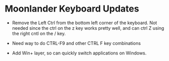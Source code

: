 # Moonlander Keyboard Updates

- Remove the Left Ctrl from the bottom left corner of the keyboard. Not
  needed since the ctrl on the z key works pretty well, and can ctrl Z
  using the right cntl on the / key.

- Need way to do CTRL-F9 and other CTRL F key combinations

- Add Win+<Num> layer, so can quickly switch applications on Windows.
